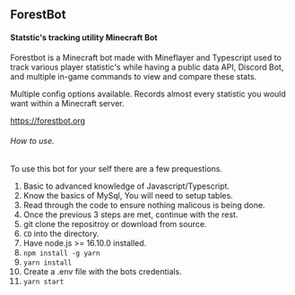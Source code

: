 ## ForestBot

#### Statstic's tracking utility Minecraft Bot


Forestbot is a Minecraft bot made with Mineflayer and Typescript used to track various player statistic's while having a public data API, Discord Bot, and multiple in-game commands to view and compare these stats.

Multiple config options available.
Records almost every statistic you would want within a Minecraft server.

https://forestbot.org

###### How to use.

To use this bot for your self there are a few prequestions.
1. Basic to advanced knowledge of Javascript/Typescript.
2. Know the basics of MySql, You will need to setup tables.
3. Read through the code to ensure nothing malicous is being done.
4. Once the previous 3 steps are met, continue with the rest.
5. git clone the repositroy or download from source.
6. `CD` into the directory.
7. Have node.js >= 16.10.0 installed.
8. `npm install -g yarn`
9. `yarn install`
10. Create a .env file with the bots credentials.
11. `yarn start`